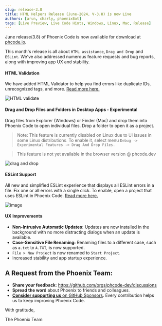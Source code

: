```yaml
---
slug: release-3.8
title: HTML Helpers Release (June-2024, V-3.8) is now Live 
authors: [arun, charly, phoenixBot]
tags: [Live Preview, Live Code Hints, Windows, Linux, Mac, Release]
---
```


June release(3.8) of Phoenix Code is now available for download at
[phcode.io](https://phcode.io).

This month's release is all about `HTML assistance`, `Drag and Drop` and
`ESLint`. We've also addressed numerous feature requests and bug reports, along
with improving app UX and stability.

#### HTML Validation

We have added HTML Validator to help you find errors like duplicate IDs,
unrecognized tags, and more. [Read more here.](https://docs.phcode.dev/docs/Features/Problems%20Panel/html-lint/)

![HTML validate](https://github.com/phcode-dev/phoenix/assets/5336369/5bc4a1cc-2429-477c-83ca-91f19dcc0b0f)

#### Drag and Drop Files and Folders in Desktop Apps - Experimental

Drag files from Explorer (Windows) or Finder (Mac) and drop them into Phoenix
Code to open individual files. Drop a folder to open it as a project.

> Note: This feature is currently disabled on Linux due to UI issues in some
> Linux distributions. To enable it, select menu
> `Debug -> Experimental Features -> Drag And Drop Files.`

>  This feature is not yet available in the browser version @ phcode.dev 

![drag and drop](https://github.com/phcode-dev/phoenix/assets/5336369/ddd96ff7-bc99-46a6-a62d-6f6f5b78438b)

#### ESLint Support

All new and simplified ESLint experience that displays all ESLint errors in a
file. Fix one or all errors with a single click. To enable, open a project that
uses ESLint in Phoenix Code. [Read more here.](https://docs.phcode.dev/docs/Features/Problems%20Panel/ESLint/)

![image](https://github.com/phcode-dev/phoenix/assets/5336369/eb00691a-a0b4-4c1a-9209-d78fc7db764d)

#### UX Improvements

-   **Non-Intrusive Automatic Updates:** Updates are now installed in the
    background with no more distracting dialogs when an update is available.
-   **Case-Sensitive File Renaming:** Renaming files to a different case, such as
    `a.txt` to `A.TXT`, is now supported.
-   `File > New Project` is now renamed to `Start Project`.
-   Increased stability and app startup experience.

## A Request from the Phoenix Team:

-   **Share your feedback:** https://github.com/orgs/phcode-dev/discussions
-   **Spread the word** about Phoenix to friends and colleagues.
-   [**Consider supporting us** on GitHub Sponsors](https://github.com/sponsors/phcode-dev).
    Every contribution helps us to keep improving Phoenix Code.

With gratitude,

The Phoenix Team

